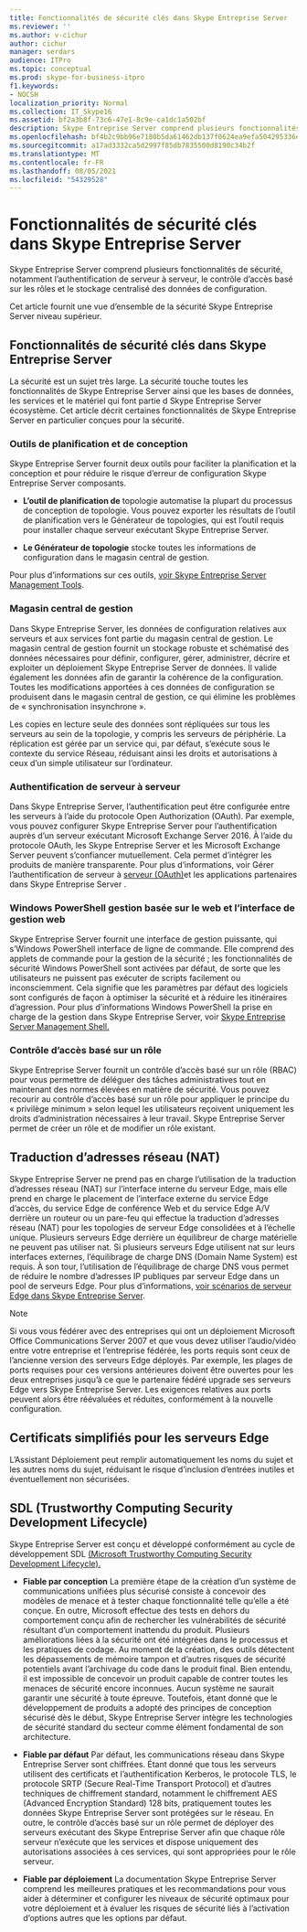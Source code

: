 ```yaml
---
title: Fonctionnalités de sécurité clés dans Skype Entreprise Server
ms.reviewer: ''
ms.author: v-cichur
author: cichur
manager: serdars
audience: ITPro
ms.topic: conceptual
ms.prod: skype-for-business-itpro
f1.keywords:
- NOCSH
localization_priority: Normal
ms.collection: IT_Skype16
ms.assetid: bf2a3b8f-73c6-47e1-8c9e-ca1dc1a502bf
description: Skype Entreprise Server comprend plusieurs fonctionnalités de sécurité, notamment l’authentification de serveur à serveur, le contrôle d’accès basé sur les rôles et le stockage centralisé des données de configuration.
ms.openlocfilehash: bf4b2c9bb96e7180b5da61462db137f0624ea9efa504295336ed05668bde4410
ms.sourcegitcommit: a17ad3332ca5d2997f85db7835500d8190c34b2f
ms.translationtype: MT
ms.contentlocale: fr-FR
ms.lasthandoff: 08/05/2021
ms.locfileid: "54329528"
---
```

# <a name="key-security-features-in-skype-for-business-server"></a>Fonctionnalités de sécurité clés dans Skype Entreprise Server
 
Skype Entreprise Server comprend plusieurs fonctionnalités de sécurité, notamment l’authentification de serveur à serveur, le contrôle d’accès basé sur les rôles et le stockage centralisé des données de configuration. 
  
Cet article fournit une vue d’ensemble de la sécurité Skype Entreprise Server niveau supérieur. 
  
## <a name="key-security-features-in-skype-for-business-server"></a>Fonctionnalités de sécurité clés dans Skype Entreprise Server

La sécurité est un sujet très large. La sécurité touche toutes les fonctionnalités de Skype Entreprise Server ainsi que les bases de données, les services et le matériel qui font partie d Skype Entreprise Server écosystème. Cet article décrit certaines fonctionnalités de Skype Entreprise Server en particulier conçues pour la sécurité.
  
### <a name="planning-and-design-tools"></a>Outils de planification et de conception

Skype Entreprise Server fournit deux outils pour faciliter la planification et la conception et pour réduire le risque d’erreur de configuration Skype Entreprise Server composants. 
  
- **L’outil de planification de** topologie automatise la plupart du processus de conception de topologie. Vous pouvez exporter les résultats de l’outil de planification vers le Générateur de topologies, qui est l’outil requis pour installer chaque serveur exécutant Skype Entreprise Server.
    
- **Le Générateur de topologie** stocke toutes les informations de configuration dans le magasin central de gestion.
    
Pour plus d’informations sur ces outils, [voir Skype Entreprise Server Management Tools](../../management-tools/management-tools.md).
  
### <a name="central-management-store"></a>Magasin central de gestion

Dans Skype Entreprise Server, les données de configuration relatives aux serveurs et aux services font partie du magasin central de gestion. Le magasin central de gestion fournit un stockage robuste et schématisé des données nécessaires pour définir, configurer, gérer, administrer, décrire et exploiter un déploiement Skype Entreprise Server de données. Il valide également les données afin de garantir la cohérence de la configuration. Toutes les modifications apportées à ces données de configuration se produisent dans le magasin central de gestion, ce qui élimine les problèmes de « synchronisation insynchrone ». 
  
Les copies en lecture seule des données sont répliquées sur tous les serveurs au sein de la topologie, y compris les serveurs de périphérie. La réplication est gérée par un service qui, par défaut, s’exécute sous le contexte du service Réseau, réduisant ainsi les droits et autorisations à ceux d’un simple utilisateur sur l’ordinateur. 
  
### <a name="server-to-server-authentication"></a>Authentification de serveur à serveur

Dans Skype Entreprise Server, l’authentification peut être configurée entre les serveurs à l’aide du protocole Open Authorization (OAuth). Par exemple, vous pouvez configurer Skype Entreprise Server pour l’authentification auprès d’un serveur exécutant Microsoft Exchange Server 2016. À l’aide du protocole OAuth, les Skype Entreprise Server et les Microsoft Exchange Server peuvent s’confiancer mutuellement. Cela permet d’intégrer les produits de manière transparente. Pour plus d’informations, voir Gérer l’authentification de serveur à [serveur (OAuth)](../../manage/authentication/server-to-server-and-partner-applications.md)et les applications partenaires dans Skype Entreprise Server .
  
### <a name="windows-powershell-based-management-and-web-based-management-interface"></a>Windows PowerShell gestion basée sur le web et l’interface de gestion web

Skype Entreprise Server fournit une interface de gestion puissante, qui s’Windows PowerShell interface de ligne de commande. Elle comprend des applets de commande pour la gestion de la sécurité ; les fonctionnalités de sécurité Windows PowerShell sont activées par défaut, de sorte que les utilisateurs ne puissent pas exécuter de scripts facilement ou inconsciemment. Cela signifie que les paramètres par défaut des logiciels sont configurés de façon à optimiser la sécurité et à réduire les itinéraires d’agression. Pour plus d’informations Windows PowerShell la prise en charge de la gestion dans Skype Entreprise Server, voir [Skype Entreprise Server Management Shell.](../../manage/management-shell.md) 
  
### <a name="role-based-access-control-rbac"></a>Contrôle d’accès basé sur un rôle

Skype Entreprise Server fournit un contrôle d’accès basé sur un rôle (RBAC) pour vous permettre de déléguer des tâches administratives tout en maintenant des normes élevées en matière de sécurité. Vous pouvez recourir au contrôle d’accès basé sur un rôle pour appliquer le principe du « privilège minimum » selon lequel les utilisateurs reçoivent uniquement les droits d’administration nécessaires à leur travail. Skype Entreprise Server permet de créer un rôle et de modifier un rôle existant. 
  
## <a name="network-address-translation-nat"></a>Traduction d’adresses réseau (NAT)

Skype Entreprise Server ne prend pas en charge l’utilisation de la traduction d’adresses réseau (NAT) sur l’interface interne du serveur Edge, mais elle prend en charge le placement de l’interface externe du service Edge d’accès, du service Edge de conférence Web et du service Edge A/V derrière un routeur ou un pare-feu qui effectue la traduction d’adresses réseau (NAT) pour les topologies de serveur Edge consolidées et à l’échelle unique. Plusieurs serveurs Edge derrière un équilibreur de charge matérielle ne peuvent pas utiliser nat. Si plusieurs serveurs Edge utilisent nat sur leurs interfaces externes, l’équilibrage de charge DNS (Domain Name System) est requis. À son tour, l’utilisation de l’équilibrage de charge DNS vous permet de réduire le nombre d’adresses IP publiques par serveur Edge dans un pool de serveurs Edge. Pour plus d’informations, [voir scénarios de serveur Edge dans Skype Entreprise Server](../../plan-your-deployment/edge-server-deployments/scenarios.md).
  
> [!NOTE]
> Si vous vous fédérer avec des entreprises qui ont un déploiement Microsoft Office Communications Server 2007 et que vous devez utiliser l’audio/vidéo entre votre entreprise et l’entreprise fédérée, les ports requis sont ceux de l’ancienne version des serveurs Edge déployés. Par exemple, les plages de ports requises pour ces versions antérieures doivent être ouvertes pour les deux entreprises jusqu’à ce que le partenaire fédéré upgrade ses serveurs Edge vers Skype Entreprise Server. Les exigences relatives aux ports peuvent alors être réévaluées et réduites, conformément à la nouvelle configuration. 
  
## <a name="simplified-certificates-for-edge-servers"></a>Certificats simplifiés pour les serveurs Edge

L’Assistant Déploiement peut remplir automatiquement les noms du sujet et les autres noms du sujet, réduisant le risque d’inclusion d’entrées inutiles et éventuellement non sécurisées.
  
## <a name="trustworthy-computing-security-development-lifecycle-sdl"></a>SDL (Trustworthy Computing Security Development Lifecycle)

Skype Entreprise Server est conçu et développé conformément au cycle de développement SDL [(Microsoft Trustworthy Computing Security Development Lifecycle).](/previous-versions/ms995349(v=msdn.10))
  
- **Fiable par conception** La première étape de la création d’un système de communications unifiées plus sécurisé consiste à concevoir des modèles de menace et à tester chaque fonctionnalité telle qu’elle a été conçue. En outre, Microsoft effectue des tests en dehors du comportement conçu afin de rechercher les vulnérabilités de sécurité résultant d’un comportement inattendu du produit. Plusieurs améliorations liées à la sécurité ont été intégrées dans le processus et les pratiques de codage. Au moment de la création, des outils détectent les dépassements de mémoire tampon et d’autres risques de sécurité potentiels avant l’archivage du code dans le produit final. Bien entendu, il est impossible de concevoir un produit capable de contrer toutes les menaces de sécurité encore inconnues. Aucun système ne saurait garantir une sécurité à toute épreuve. Toutefois, étant donné que le développement de produits a adopté des principes de conception sécurisé dès le début, Skype Entreprise Server intègre les technologies de sécurité standard du secteur comme élément fondamental de son architecture.
    
- **Fiable par défaut** Par défaut, les communications réseau dans Skype Entreprise Server sont chiffrées. Étant donné que tous les serveurs utilisent des certificats et l’authentification Kerberos, le protocole TLS, le protocole SRTP (Secure Real-Time Transport Protocol) et d’autres techniques de chiffrement standard, notamment le chiffrement AES (Advanced Encryption Standard) 128 bits, pratiquement toutes les données Skype Entreprise Server sont protégées sur le réseau. En outre, le contrôle d’accès basé sur un rôle permet de déployer des serveurs exécutant des Skype Entreprise Server afin que chaque rôle serveur n’exécute que les services et dispose uniquement des autorisations associées à ces services, qui sont appropriées pour le rôle serveur.
    
- **Fiable par déploiement** La documentation Skype Entreprise Server comprend les meilleures pratiques et les recommandations pour vous aider à déterminer et configurer les niveaux de sécurité optimaux pour votre déploiement et à évaluer les risques de sécurité liés à l’activation d’options autres que les options par défaut.
